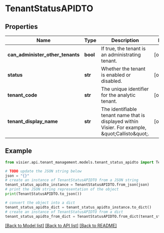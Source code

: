 # TenantStatusAPIDTO


## Properties

Name | Type | Description | Notes
------------ | ------------- | ------------- | -------------
**can_administer_other_tenants** | **bool** | If true, the tenant is an administrating tenant. | [optional] 
**status** | **str** | Whether the tenant is enabled or disabled. | [optional] 
**tenant_code** | **str** | The unique identifier for the analytic tenant. | [optional] 
**tenant_display_name** | **str** | The identifiable tenant name that is displayed within Visier. For example, \&quot;Callisto\&quot;. | [optional] 

## Example

```python
from visier.api.tenant_management.models.tenant_status_apidto import TenantStatusAPIDTO

# TODO update the JSON string below
json = "{}"
# create an instance of TenantStatusAPIDTO from a JSON string
tenant_status_apidto_instance = TenantStatusAPIDTO.from_json(json)
# print the JSON string representation of the object
print(TenantStatusAPIDTO.to_json())

# convert the object into a dict
tenant_status_apidto_dict = tenant_status_apidto_instance.to_dict()
# create an instance of TenantStatusAPIDTO from a dict
tenant_status_apidto_from_dict = TenantStatusAPIDTO.from_dict(tenant_status_apidto_dict)
```
[[Back to Model list]](../README.md#documentation-for-models) [[Back to API list]](../README.md#documentation-for-api-endpoints) [[Back to README]](../README.md)


